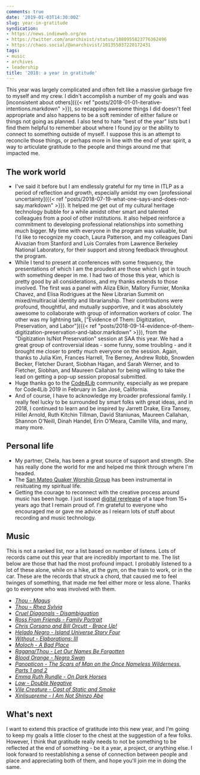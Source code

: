 ```yaml
---
comments: true
date: '2019-01-03T14:30:00Z'
slug: year-in-gratitude
syndication:
- https://news.indieweb.org/en
- https://twitter.com/anarchivist/status/1080955823776362496
- https://chaos.social/@anarchivist/101355037220172431
tags:
- music
- archives
- leadership
title: '2018: a year in gratitude'
---
```


This year was largely complicated and often felt like a massive garbage fire to myself and my crew. I didn't accomplish a number of my goals and was [inconsistent about others]({{< ref "posts/2018-01-01-iterative-intentions.markdown" >}}), so recapping awesome things I did doesn't feel appropriate and also happens to be a soft reminder of either failure or things not going as planned. I also tend to hate "best of the year" lists but I find them helpful to remember about where I found joy or the ability to connect to something outside of myself. I suppose this is an attempt to reconcile those things, or perhaps more in line with the end of year spirit, a way to articulate gratitude to the people and things around me that impacted me. <!--more-->

## The work world

* I've said it before but I am endlessly grateful for my time in ITLP as a period of reflection and growth, especially amidst my own [professional uncertainty]({{< ref "posts/2018-07-19-what-one-says-and-does-not-say.markdown" >}}). It helped me get out of my cultural heritage technology bubble for a while amidst other smart and talented colleagues from a pool of other institutions. It also helped reinforce a commitment to developing professional relationships into something much bigger. My time with everyone in the program was valuable, but I'd like to recognize my coach, Laura Patterson, and my colleagues Dani Aivazian from Stanford and Luis Corrales from Lawrence Berkeley National Laboratory, for their support and strong feedback throughout the program.
* While I tend to present at conferences with some frequency, the presentations of which I am the proudest are those which I got in touch with something deeper in me. I had two of those this year, which is pretty good by all considerations, and my thanks extends to those involved. The first was a panel with Aliza Elkin, Mallory Furnier, Monika Chavez, and Elisa Rodrigues at the New Librarian Summit on mixed/multiracial identity and librarianship. Their contributions were profound, thoughtful, and mutually supportive, and it was absolutely awesome to collaborate with group of information workers of color. The other was my lightning talk, ["Evidence of Them: Digitization, Preservation, and Labor"]({{< ref "posts/2018-09-14-evidence-of-them-digitization-preservation-and-labor.markdown" >}}), from the "Digitization Is/Not Preservation" session at SAA this year. We had a great group of controversial ideas - some funny, some troubling - and it brought me closer to pretty much everyone on the session. Again, thanks to Julia Kim, Frances Harrell, Tre Berney, Andrew Robb, Snowden Becker, Fletcher Durant, Siobhan Hagan, and Sarah Werner, and to Fletcher, Siobhan, and Maureen Callahan for being willing to take the lead on getting a pop-up session proposal submitted.
* Huge thanks go to the [Code4Lib](https://code4lib.org/) community, especially as we prepare for Code4Lib 2019 in February in San José, California.
* And of course, I have to acknowledge my broader professional family. I really feel lucky to be surrounded by smart folks with great ideas, and in 2018, I continued to learn and be inspired by Jarrett Drake, Eira Tansey, Hillel Arnold, Ruth Kitchin Tillman, David Staniunas, Maureen Callahan, Shannon O'Neill, Dinah Handel, Erin O'Meara, Camille Villa, and many, many more.

## Personal life

* My partner, Chela, has been a great source of support and strength. She has really done the world for me and helped me think through where I'm headed.
* The [San Mateo Quaker Worship Group](https://sanmateoquakers.org/) has been instrumental in resituating my spiritual life.
* Getting the courage to reconnect with the creative process around music has been huge. I just issued [digital rerelease](https://blacktent.bandcamp.com/album/poikilohydry) of a tape from 15+ years ago that I remain proud of. I'm grateful to everyone who encouraged me or gave me advice as I relearn lots of stuff about recording and music technology.

## Music

This is not a ranked list, nor a list based on number of listens. Lots of records came out this year that are incredibly important to me. The list below are those that had the most profound impact. I probably listened to a lot of these alone, while on a hike, at the gym, on the train to work, or in the car. These are the records that struck a chord, that caused me to feel twinges of something, that made me feel either more or less alone. Thanks go to everyone who was involved with them.

* [*Thou* - _Magus_](https://thou.bandcamp.com/album/magus-2)
* [*Thou* - _Rhea Sylvia_](https://thou.bandcamp.com/album/rhea-sylvia)
* [*Cruel Diagonals* - _Disambiguation_](https://crueldiagonals.bandcamp.com/album/disambiguation)
* [*Ross From Friends* - _Family Portrait_](https://rossfromfriends.bandcamp.com/album/family-portrait-2)
* [*Chris Corsano and Bill Orcutt* - _Brace Up!_](https://billorcutt.bandcamp.com/album/brace-up)
* [*Helado Negro* - _Island Universe Story Four_](https://heladonegro.bandcamp.com/album/island-universe-story-four)
* [*Without* - _Elaborations: III_](https://withoutdoom.bandcamp.com/album/elaborations-iii)
* [*Moloch* - _A Bad Place_](https://feastoftentacles.bandcamp.com/album/a-bad-place-lp)
* [*Ragana/Thou* - _Let Our Names Be Forgotten_](https://ragana.bandcamp.com/album/let-our-names-be-forgotten-split-with-thou)
* [*Blood Orange* - _Negro Swan_](https://bloodorangenyc.bandcamp.com/album/negro-swan)
* [*Panopticon* - _The Scars of Man on the Once Nameless Wilderness, Parts 1 and 2_](https://thetruepanopticon.bandcamp.com/album/the-scars-of-man-on-the-once-nameless-wilderness-i-and-ii)
* [*Emma Ruth Rundle* - _On Dark Horses_](https://emmaruthrundle.bandcamp.com/album/on-dark-horses)
* [*Low* - _Double Negative_](https://lowtheband.bandcamp.com/album/double-negative)
* [*Vile Creature* - _Cast of Static and Smoke_](https://haloofflies.bandcamp.com/album/cast-of-static-and-smoke)
* [*Xinlisupreme* - _I Am Not Shinzo Abe_](https://xinlisupreme.bandcamp.com/album/i-am-not-shinzo-abe)

## What's next

I want to extend this practice of gratitude into this new year, and I'm going to keep my goals a little closer to the chest at the suggestion of a few folks. However, I think that gratitude really needs to not be something to be reflected at the end of something - be it a year, a project, or anything else.  I look forward to reestablishing a sense of connection between people and place and appreciating both of them, and hope you'll join me in doing the same.
